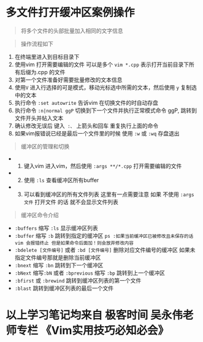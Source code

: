 # 多文件打开缓冲区案例操作

> 将多个文件的头部批量加入相同的文字信息


> 操作流程如下

1. 在终端里进入到目标目录下
2. 使用vim 打开需要编辑的文件 可以是多个   `vim *.cpp` 表示打开当前目录下所有后缀为.cpp 的文件
3. 对第一个文件准备好需要批量修改的文本信息
4. 使用`V` 进入行选择的可是模式，移动光标选中所需的文本，然后使用 `y` 复制选中的文本
5. 执行命令 `:set autowrite` 告诉vim 在切换文件的时自动存盘
6. 执行命令 `:n|normal ggP` 切换到下一个文件并执行正常模式命令 ggP, 跳转到文件开头并帖入文本
7. 确认修改无误后 键入` :、` 上箭头和回车  重复执行上面的命令
8. 如果vim报错说已经是最后一个文件里的时候 使用 `:w` 或 `:wq` 存盘退出  



> 缓冲区的管理和切换

- 1. 键入vim 进入vim，然后使用 `:args **/*.cpp` 打开需要编辑的文件
- 2. 使用 `:ls` 查看缓冲区所有buffer
- 3. 可以看到缓冲区的所有文件列表 这里有一点需要注意 如果 不使用 `:args 文件` 打开文件 的话 就不会显示文件列表

> 缓冲区命令介绍
- `:buffers` 缩写 `:ls` 显示缓冲区列表
- `:buffer` 缩写 `:b` 跳转到指定的缓冲区 `ps :如果当前缓冲区已被修改且未保存的话 vim 会报错终止 但是如果命令后面加！则会放弃修改内容`
- `:bdelete [文件编号]` 或者 `:bd [文件编号]`  删除对应文件编号的缓冲区 如果未指定文件编号那就是删除当前缓冲区
- `:bnext` 缩写 `:bn` 跳转到下一个缓冲区
- `:bNext` 缩写`:bN` 或者 `:bprevious` 缩写 `:bp` 跳转到上一个缓冲区 
- `:bfirst` 或 `:brewind` 跳转到缓冲区列表的第一个文件
- `:blast` 跳转到缓冲区列表的最后一个文件

# 以上学习笔记均来自 极客时间 吴永伟老师专栏 《Vim实用技巧必知必会》 